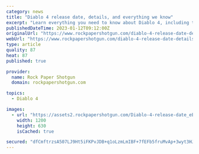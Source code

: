 ```yaml
---
category: news
title: "Diablo 4 release date, details, and everything we know"
excerpt: "Learn everything you need to know about Diablo 4, including the release date, gameplay details, info on classes and skills, latest news, and more!"
publishedDateTime: 2023-01-12T09:12:00Z
originalUrl: "https://www.rockpapershotgun.com/diablo-4-release-date-details-everything-we-know"
webUrl: "https://www.rockpapershotgun.com/diablo-4-release-date-details-everything-we-know"
type: article
quality: 87
heat: 87
published: true

provider:
  name: Rock Paper Shotgun
  domain: rockpapershotgun.com

topics:
  - Diablo 4

images:
  - url: "https://assets2.rockpapershotgun.com/Diablo-4-release-date_eEGbuoc.jpg/BROK/thumbnail/1200x630/Diablo-4-release-date_eEGbuoc.jpg"
    width: 1200
    height: 630
    isCached: true

secured: "dfCmftrzsA507LJ9Ht5iFKPvJDB+q1oLzmLmIBF+7fEFb5fruMvAp+3wyt3HJv9/4ajsHVMDEuQvq30gVl0iw0PVUcst4flXtTHTaICmOTo60eV9hXGNLPic27Fv7SGVO0guLK7F6NlPA3CGnHsq7k9FgRV+cNeqFORNMZ5/3ZeiqQ10gDTVWA93GhnZsM9xrgdcYnFcAXw/bsJV8domA0smm5TkFXP8GN5NF80tbaQd7T2V4zYIapfovA/V9X7ku6z4rG3RVxpPSz7woUGpITrok+JNPDujohFuLsvo4UdwKgHCdbUun0u8L6bdYjobcLtFSq1xSGtfn1imQyLqPVv2glrIZ/991dpH8sGsTR0=;r/msIJBnV3bO+kEmAkiIpw=="
---
```



